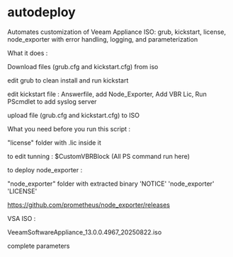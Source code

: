 # autodeploy
Automates customization of Veeam Appliance ISO: grub, kickstart, license, node_exporter with error handling, logging, and parameterization

What it does :

Download files (grub.cfg and kickstart.cfg) from iso

edit grub to clean install and run kickstart

edit kickstart file : Answerfile, add Node_Exporter, Add VBR Lic, Run PScmdlet to add syslog server

upload file (grub.cfg and kickstart.cfg) to ISO


What you need before you run this script : 

"license" folder with .lic inside it

to edit tunning : $CustomVBRBlock (All PS command run here)

to deploy node_exporter :

"node_exporter" folder with extracted binary 'NOTICE' 'node_exporter' 'LICENSE'

https://github.com/prometheus/node_exporter/releases

VSA ISO : 

VeeamSoftwareAppliance_13.0.0.4967_20250822.iso

complete parameters

